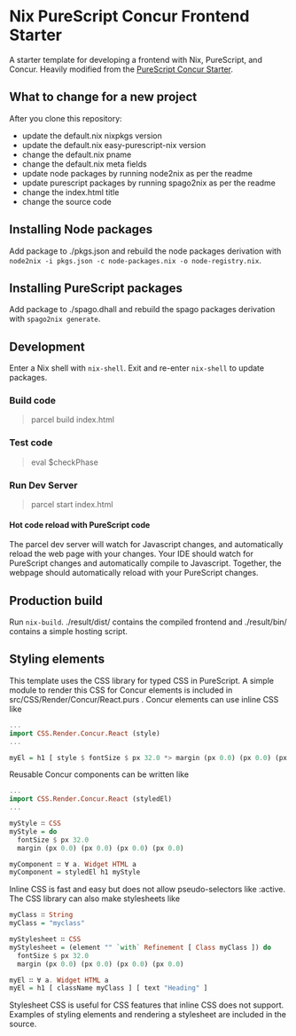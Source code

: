 # Nix PureScript Concur Frontend Starter

A starter template
for developing a frontend
with Nix,
PureScript,
and Concur.
Heavily modified
from the [PureScript Concur Starter](https://github.com/purescript-concur/purescript-concur-starter).

## What to change for a new project

After you clone this repository:

* update the default.nix nixpkgs version
* update the default.nix easy-purescript-nix version
* change the default.nix pname
* change the default.nix meta fields
* update node packages by running node2nix as per the readme
* update purescript packages by running spago2nix as per the readme
* change the index.html title
* change the source code

## Installing Node packages

Add package to
./pkgs.json
and rebuild the node packages derivation with
`node2nix -i pkgs.json -c node-packages.nix -o node-registry.nix`.

## Installing PureScript packages

Add package to
./spago.dhall
and rebuild the spago packages derivation with
`spago2nix generate`.

## Development

Enter a Nix shell with `nix-shell`.
Exit and re-enter `nix-shell`
to update packages.

### Build code

> parcel build index.html

### Test code

> eval $checkPhase

### Run Dev Server

> parcel start index.html

#### Hot code reload with PureScript code

The parcel dev server
will watch for Javascript changes,
and automatically reload the web page
with your changes.
Your IDE should watch for PureScript changes
and automatically compile to Javascript.
Together,
the webpage should automatically reload
with your PureScript changes.

## Production build

Run `nix-build`.
./result/dist/ contains
the compiled frontend
and ./result/bin/ contains
a simple hosting script.

## Styling elements

This template uses the CSS library
for typed CSS in PureScript.
A simple module to render this CSS
for Concur elements
is included
in src/CSS/Render/Concur/React.purs
.
Concur elements can use inline CSS like

```purs
...
import CSS.Render.Concur.React (style)
...

myEl = h1 [ style $ fontSize $ px 32.0 *> margin (px 0.0) (px 0.0) (px 0.0) (px 0.0) ]
```

Reusable Concur components can be written like

```purs
...
import CSS.Render.Concur.React (styledEl)
...

myStyle ∷ CSS
myStyle = do
  fontSize $ px 32.0
  margin (px 0.0) (px 0.0) (px 0.0) (px 0.0)

myComponent ∷ ∀ a. Widget HTML a
myComponent = styledEl h1 myStyle
```

Inline CSS is fast and easy
but does not allow pseudo-selectors
like :active.
The CSS library can also make stylesheets like

```purs
myClass ∷ String
myClass = "myclass"

myStylesheet ∷ CSS
myStylesheet = (element "" `with` Refinement [ Class myClass ]) do
  fontSize $ px 32.0
  margin (px 0.0) (px 0.0) (px 0.0) (px 0.0)

myEl ∷ ∀ a. Widget HTML a
myEl = h1 [ className myClass ] [ text "Heading" ]
```

Stylesheet CSS is useful
for CSS features
that inline CSS does not support.
Examples of styling elements
and rendering a stylesheet
are included in the source.
